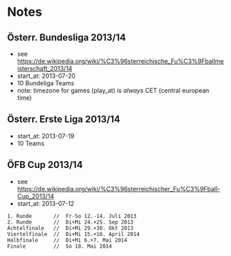 # Notes

## Österr. Bundesliga 2013/14

- see <https://de.wikipedia.org/wiki/%C3%96sterreichische_Fu%C3%9Fballmeisterschaft_2013/14>
- start_at: 2013-07-20
- 10 Bundeliga Teams
- note: timezone for games (play_at) is *always* CET (central european time)

## Österr. Erste Liga 2013/14

- start_at: 2013-07-19
- 10 Teams

## ÖFB Cup 2013/14

- see <https://de.wikipedia.org/wiki/%C3%96sterreichischer_Fu%C3%9Fball-Cup_2013/14>
- start_at: 2013-07-12

```
1. Runde       //  Fr-So 12.-14. Juli 2013
2. Runde       //  Di+Mi 24.+25. Sep 2013
Achtelfinale   //  Di+Mi 29.+30. Okt 2013
Viertelfinale  //  Di+Mi 15.+16. April 2014
Halbfinale     //  Di+Mi 6.+7. Mai 2014
Finale         //  So 18. Mai 2014
```

